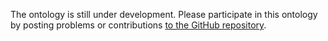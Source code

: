 The ontology is still under development. Please participate in this ontology by posting problems or contributions <a href="https://github.com/matthiasprobst/pivmeta">to the GitHub repository</a>.